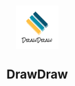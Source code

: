 <p align="center">
  <img src="https://github.com/yuyuma17/DrawDraw/blob/master/GitHubLogo.png?raw=true" alt="Icon" width=20%/>
</p>

<H1 align="center">DrawDraw</H1>


